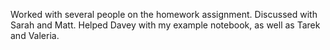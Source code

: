 Worked with several people on the homework assignment. Discussed with Sarah and Matt. Helped Davey with my example notebook, as well as Tarek and Valeria.
